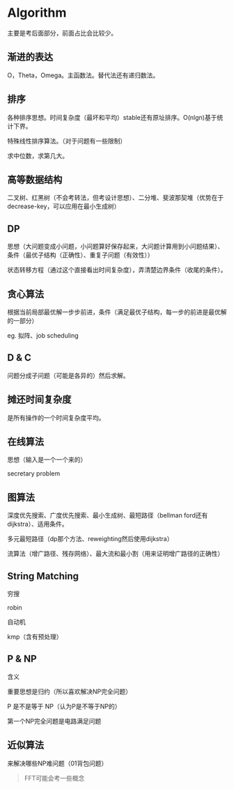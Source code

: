 # Algorithm

主要是考后面部分，前面占比会比较少。

## 渐进的表达

O，Theta，Omega。主函数法。替代法还有递归数法。

## 排序

各种排序思想。时间复杂度（最坏和平均）stable还有原址排序。O(nlgn)基于统计下界。

特殊线性排序算法。（对于问题有一些限制）

求中位数，求第几大。

## 高等数据结构

二叉树、红黑树（不会考转法，但考设计思想）、二分堆、斐波那契堆（优势在于decrease-key，可以应用在最小生成树）

## DP

思想（大问题变成小问题，小问题算好保存起来，大问题计算用到小问题结果）、条件（最优子结构（正确性）、重复子问题（有效性））

状态转移方程（通过这个直接看出时间复杂度），弄清楚边界条件（收尾的条件）。

## 贪心算法

根据当前局部最优解一步步前进，条件（满足最优子结构，每一步的前进是最优解的一部分）

eg. 拟阵、job scheduling

## D & C

问题分成子问题（可能是各异的）然后求解。

## 摊还时间复杂度

是所有操作的一个时间复杂度平均。

## 在线算法

思想（输入是一个一个来的）

secretary problem

## 图算法

深度优先搜索、广度优先搜索、最小生成树、最短路径（bellman ford还有dijkstra）、适用条件。

多元最短路径（dp那个方法、reweighting然后使用dijkstra）

流算法（增广路径、残存网络）、最大流和最小割（用来证明增广路径的正确性）

## String Matching

穷搜

robin

自动机

kmp（含有预处理）

## P & NP

含义

重要思想是归约（所以喜欢解决NP完全问题）

P 是不是等于 NP（认为P是不等于NP的）

第一个NP完全问题是电路满足问题

## 近似算法

来解决哪些NP难问题（01背包问题）

> FFT可能会考一些概念